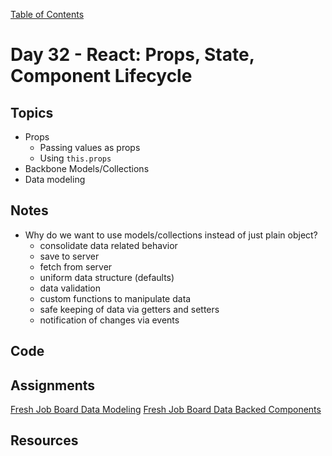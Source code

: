 [Table of Contents](/README.md)

# Day 32 - React: Props, State, Component Lifecycle

## Topics
* Props
  * Passing values as props
  * Using `this.props`
* Backbone Models/Collections
* Data modeling
<!-- * State
  * Props v. state
  * Where does state live?
  * Setting initial state
  * Updating state: `this.setState()` -->
<!-- * Component Lifecycle
  * `componentWillMount`
  * `componentDidMount`
  * Updated state or props -->

## Notes
* Why do we want to use models/collections instead of just plain object?
  * consolidate data related behavior
  * save to server
  * fetch from server
  * uniform data structure (defaults)
  * data validation
  * custom functions to manipulate data
  * safe keeping of data via getters and setters
  * notification of changes via events

## Code
<!-- Make sure to update the XX in the folder name if you uncomment this block-->
<!-- [Code we wrote in class today](https://github.com/TIY-Austin-Front-End-Engineering/Curriculum/tree/master/notes/day-32/code) -->

## Assignments
[Fresh Job Board Data Modeling](https://online.theironyard.com/library/paths/115/units/1130/assignments/1836)
[Fresh Job Board Data Backed Components](https://online.theironyard.com/library/paths/115/units/1130/assignments/1837)

## Resources
